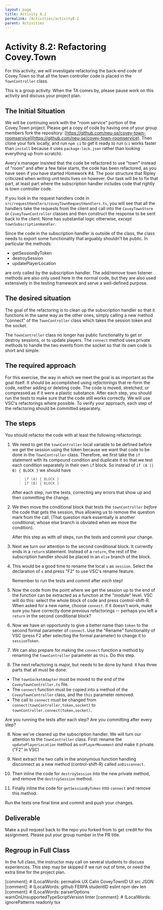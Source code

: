 ```yaml
---
layout: page
title: Activity 8.2
permalink: /Activities/activity8-2
parent: Activities
---
```


# Activity 8.2: Refactoring Covey.Town

For this activity, we will investigate refactoring the back-end code of Covey.Town so that all the town controller code is placed in the `TownController` class.

This is a group activity.  When the TA comes by, please pause work on this activity and discuss your project plan.


## The Initial Situation

We will be continuing work with the "room service" portion of the Covey.Town project. Please get a copy of code by having one of your group members fork the repository: [https://github.com/neu-se/covey-town-roomservice](https://github.com/neu-se/covey-town-roomservice).  Then clone your fork locally, and run `npm ci` to get it ready to run (`ci` works faster than `install` because it uses `package-lock.json` rather than looking everything up from scratch).

Avery's manager insisted that the code be refactored to use "town" instead of "room" and after a few false starts, the code has been refactored, as you have seen if you have started Homework #4.  The poor structure that Ripley criticized when writing unit tests lives on however.  Our task will be to fix that part, at least part where the subscription handler includes code that rightly is town controller code.

If you look in the request handlers code in `src/requestHandlers/coveyTownRequestHandlers.ts`, you will see that all the handlers take the requests from the client and call into the `CoveyTownStore` or `CoveyTownController` classes and then construct the response to be sent back to the client. None has substantial logic otherwise, *except* `townSubscriptionHandler`.

Since the code in the subscription handler is outside of the class, the class needs to export some functionality that arguably shouldn't be public.  In particular the methods:
* getSessionByToken
* destroySession
* updatePlayerLocation


are only called by the subscription handler.  The add/remove town listener methods are also only used here in the normal code, but they are also used extensively in the testing framework and serve a well-defined purpose.

## The desired situation

The goal of the refactoring is to clean up the subscription handler so that it functions in the same way as the other ones, simply calling a new method "connect" of the `TownController` class which takes the session token and the socket.

The `TownController` class no longer has public functionality to get or destroy sessions, or to update players.  The `connect` method uses private methods to handle the two events from the socket so that its own code is short and simple.

## The required approach

For this exercise, the way in which we meet the goal is as important as the goal itself.  It should be accomplished using *refactorings* that re-form the code, neither adding or deleting code.  The code is moved, stretched, or compressed as if it were a plastic substance.  After each step, you should run the tests to make sure that the code still works correctly.  We will use VSC's refactorings where possible.  To verify your approach, each step of the refactoring should be committed separately.

## The steps

You should refactor the code with at least the following refactorings:
1. We need to get the `townController` local variable to be defined before we get the session using the token because we want that code to be done in the `TownController` class.  Therefore, we first take the `if` statement with its compound condition and duplicate it so that we test each condition separately in their own `if` block.  So instead of `if (A || B) { BLOCK }` we should have
   > `if (A) { BLOCK }`<br/>
   > `if (B) { BLOCK }`

   After each step, run the tests, correcting any errors that show up and then committing the change.
   
2. We then move the conditional block that tests the `townController` *before* the code that gets the session, thus allowing us to remove the question mark from the call. (That question mark essentially is another conditional, whose else branch is obviated when we move the condition).

   After this step as with *all* steps, run the tests and commit your change.
   
3. Next we turn our attention to the second conditional block.  It currently ends in a `return` statement.  Instead of a `return`, the rest of the subscription handler should be placed in an `else` branch of the block.

4. This would be a good time to rename the local `s` as `session`.  Select the declaration of `s` and press "F2" to use VSC's rename feature.

   Remember to run the tests and *commit* after *each* step!

4. Now the code from the point where we get the session up to the end of the function can be extracted as a function at the "module" level.  VSC will do this: select the whole block of code and press control-shift-R.  When asked for a new name, choose `connect`.  if it doesn't work, make sure you have correctly done previous refactorings -- perhaps you left a `return` in the second conditional block?

5. Now we have an opportunity to give a better name than `token` to the second formal parameter of `connect`.  Use the "Rename" functionality of VSC (press F2 after selecting the formal parameter) to change it to `sessionToken`.

6. We can also prepare for making the `connect` function a method by renaming the `townController` parameter as `this`.  Do this step.

7. The next refactoring is major, but needs to be done by hand: it has three parts that all must be done:
  - The `townSocketAdapter` must be moved to the end of the `CoveyTownController.ts`  file.
  - The `connect` function must be copied into a method of the `CoveyTownController` class, and the `this` parameter removed.
  - The call to `connect` must be changed from `connect(townController,token,socket)` to `townController.connect(token,socket)`.

   Are you running the tests after each step?
   Are you committing after every step?
  
8. Now we've cleaned up the subscription handler.  We will turn our attention to the `TownController` class.  First: rename the `updatePlayerLocation` method as `onPlayerMovement` *and* make it private.  ("F2" in VSC)

9. Next extract the two calls in the anonymous function handling disconnect as a new method (control-shift-R) called `onDisconnect`.

10. Then inline the code for `destroySession` into the new private method, and remove the `destroySession` method.

12. Finally inline the code for `getSessionByToken` into `connect` and remove this method.

Run the tests one final time and commit and push your changes.

## Deliverable

Make a pull request back to the repo you forked from to get credit for
this assignment.  Please put your group number in the PR title.

## Regroup in Full Class

In the full class, the instructor may call on several students to discuss experiences.  This step may be skipped if we run out of time, or need the extra time for the project plan.

[comment]: # (LocalWords:  permalink UX Calin CoveyTownID UI src JSON
[comment]: # (LocalWords:  github FERPA studentID eslint npm dev len
[comment]: # (LocalWords:  parserOptions warnOnUnsupportedTypeScriptVersion linter
[comment]: # (LocalWords:  ignorePatterns readonly tsx
